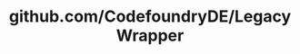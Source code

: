 ---
layout: post
title: github.com/CodefoundryDE/LegacyWrapper
categories: link
tags: [انگلیسی, گیت‌هاب, برنامه‌نویسی]
---